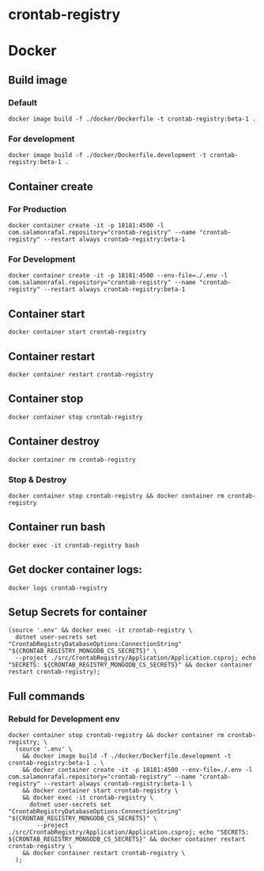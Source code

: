 # crontab-registry

# Docker 


## Build image


### Default
```shell
docker image build -f ./docker/Dockerfile -t crontab-registry:beta-1 .
```

### For development
```shell
docker image build -f ./docker/Dockerfile.development -t crontab-registry:beta-1 .
```


## Container create

### For Production
```shell
docker container create -it -p 18181:4500 -l com.salamonrafal.repository="crontab-registry" --name "crontab-registry" --restart always crontab-registry:beta-1
```

### For Development
```shell
docker container create -it -p 18181:4500 --env-file=./.env -l com.salamonrafal.repository="crontab-registry" --name "crontab-registry" --restart always crontab-registry:beta-1
```


## Container start
```shell
docker container start crontab-registry
```


## Container restart
```shell
docker container restart crontab-registry
```


## Container stop
```shell
docker container stop crontab-registry
```


## Container destroy
```shell
docker container rm crontab-registry
```

### Stop & Destroy
```shell
docker container stop crontab-registry && docker container rm crontab-registry
```


## Container run bash
```shell
docker exec -it crontab-registry bash
```

## Get docker container logs:
```shell
docker logs crontab-registry
```

## Setup Secrets for container
```shell
(source '.env' && docker exec -it crontab-registry \
  dotnet user-secrets set "CrontabRegistryDatabaseOptions:ConnectionString" "${CRONTAB_REGISTRY_MONGODB_CS_SECRETS}" \
  --project ./src/CrontabRegistry/Application/Application.csproj; echo "SECRETS: ${CRONTAB_REGISTRY_MONGODB_CS_SECRETS}" && docker container restart crontab-registry);
```

## Full commands

### Rebuld for Development env
```shell
docker container stop crontab-registry && docker container rm crontab-registry; \
  (source '.env' \
    && docker image build -f ./docker/Dockerfile.development -t crontab-registry:beta-1 . \
    && docker container create -it -p 18181:4500 --env-file=./.env -l com.salamonrafal.repository="crontab-registry" --name "crontab-registry" --restart always crontab-registry:beta-1 \
    && docker container start crontab-registry \
    && docker exec -it crontab-registry \
      dotnet user-secrets set "CrontabRegistryDatabaseOptions:ConnectionString" "${CRONTAB_REGISTRY_MONGODB_CS_SECRETS}" \
        --project ./src/CrontabRegistry/Application/Application.csproj; echo "SECRETS: ${CRONTAB_REGISTRY_MONGODB_CS_SECRETS}" && docker container restart crontab-registry \
    && docker container restart crontab-registry \
  );
```